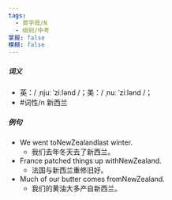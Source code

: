 ```yaml
---
tags:
  - 首字母/N
  - 级别/中考
掌握: false
模糊: false
---
```

##### 词义
- 英：/ ˌnjuː ˈziːlənd /；美：/ ˌnuː ˈziːlənd /；
- #词性/n 新西兰
##### 例句
- We went toNewZealandlast winter.
	- 我们去年冬天去了新西兰。
- France patched things up withNewZealand.
	- 法国与新西兰重修旧好。
- Much of our butter comes fromNewZealand.
	- 我们的黄油大多产自新西兰。

